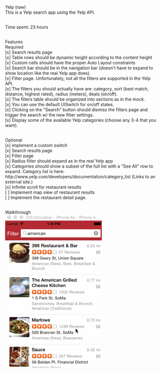 Yelp (raw) <br/>
This is a Yelp search app using the Yelp API.<br/><br/>

Time spent: 23 hours<br/><br/>

Features<br/>
Required<br/>
[x] Search results page<br/>
[x] Table rows should be dynamic height according to the content height<br/>
[x] Custom cells should have the proper Auto Layout constraints<br/>
[x] Search bar should be in the navigation bar (doesn't have to expand to show location like the real Yelp app does).<br/>
[x] Filter page. Unfortunately, not all the filters are supported in the Yelp API.<br/>
[x] The filters you should actually have are: category, sort (best match, distance, highest rated), radius (meters), deals (on/off).<br/>
[x] The filters table should be organized into sections as in the mock.<br/>
[x] You can use the default UISwitch for on/off states.<br/>
[x] Clicking on the "Search" button should dismiss the filters page and trigger the search w/ the new filter settings.<br/>
[x] Display some of the available Yelp categories (choose any 3-4 that you want).<br/>

<br/>
Optional<br/>
[x] implement a custom switch<br/>
[x] Search results page<br/>
[x] Filter page<br/>
[x] Radius filter should expand as in the real Yelp app<br/>
[x] Categories should show a subset of the full list with a "See All" row to expand. Category list is here: http://www.yelp.com/developers/documentation/category_list (Links to an external site.)<br/>
[x] Infinite scroll for restaurant results<br/>
[ ] Implement map view of restaurant results<br/>
[ ] Implement the restaurant detail page.<br/><br/>

Walkthrough<br/>
![alt tag](https://github.com/rohitcj/Yelp/blob/master/YelpDemo.gif)

